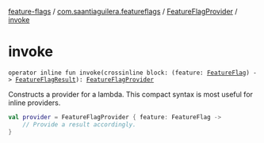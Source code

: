 [feature-flags](../../index.md) / [com.saantiaguilera.featureflags](../index.md) / [FeatureFlagProvider](index.md) / [invoke](./invoke.md)

# invoke

`operator inline fun invoke(crossinline block: (feature: `[`FeatureFlag`](../-feature-flag/index.md)`) -> `[`FeatureFlagResult`](../-feature-flag-result/index.md)`): `[`FeatureFlagProvider`](index.md)

Constructs a provider for a lambda. This compact syntax is most useful for inline
providers.

``` kotlin
val provider = FeatureFlagProvider { feature: FeatureFlag ->
    // Provide a result accordingly.
}
```


